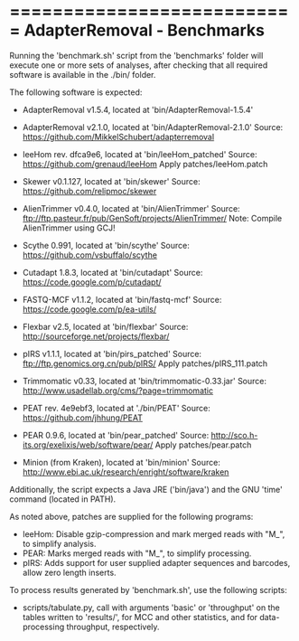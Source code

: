 ===========================
AdapterRemoval - Benchmarks
===========================

Running the 'benchmark.sh' script from the 'benchmarks' folder will execute one
or more sets of analyses, after checking that all required software is
available in the ./bin/ folder.

The following software is expected:

  - AdapterRemoval v1.5.4, located at 'bin/AdapterRemoval-1.5.4'
  - AdapterRemoval v2.1.0, located at 'bin/AdapterRemoval-2.1.0'
    Source: https://github.com/MikkelSchubert/adapterremoval

  - leeHom rev. dfca9e6, located at 'bin/leeHom_patched'
    Source: https://github.com/grenaud/leeHom
    Apply patches/leeHom.patch

  - Skewer v0.1.127, located at 'bin/skewer'
    Source: https://github.com/relipmoc/skewer

  - AlienTrimmer v0.4.0, located at 'bin/AlienTrimmer'
    Source: ftp://ftp.pasteur.fr/pub/GenSoft/projects/AlienTrimmer/
    Note: Compile AlienTrimmer using GCJ!

  - Scythe 0.991, located at 'bin/scythe'
    Source: https://github.com/vsbuffalo/scythe

  - Cutadapt 1.8.3, located at 'bin/cutadapt'
    Source: https://code.google.com/p/cutadapt/

  - FASTQ-MCF v1.1.2, located at 'bin/fastq-mcf'
    Source: https://code.google.com/p/ea-utils/

  - Flexbar v2.5, located at 'bin/flexbar'
    Source: http://sourceforge.net/projects/flexbar/

  - pIRS v1.1.1, located at 'bin/pirs_patched'
    Source: ftp://ftp.genomics.org.cn/pub/pIRS/
    Apply patches/pIRS_111.patch

  - Trimmomatic v0.33, located at 'bin/trimmomatic-0.33.jar'
    Source: http://www.usadellab.org/cms/?page=trimmomatic

  - PEAT rev. 4e9ebf3, located at './bin/PEAT'
    Source: https://github.com/jhhung/PEAT

  - PEAR 0.9.6, located at 'bin/pear_patched'
    Source: http://sco.h-its.org/exelixis/web/software/pear/
    Apply patches/pear.patch

  - Minion (from Kraken), located at 'bin/minion'
    Source: http://www.ebi.ac.uk/research/enright/software/kraken


Additionally, the script expects a Java JRE ('bin/java') and the GNU 'time'
command (located in PATH).

As noted above, patches are supplied for the following programs:

  - leeHom: Disable gzip-compression and mark merged reads with "M_",
    to simplify analysis.
  - PEAR: Marks merged reads with "M_", to simplify processing.
  - pIRS: Adds support for user supplied adapter sequences and barcodes, allow
    zero length inserts.

To process results generated by 'benchmark.sh', use the following scripts:
  - scripts/tabulate.py, call with arguments 'basic' or 'throughput' on the
    tables written to 'results/', for MCC and other statistics, and for data-
    processing throughput, respectively.
